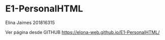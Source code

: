 # E1-PersonalHTML
Elina Jaimes
201816315

Ver página desde GITHUB
https://elona-web.github.io/E1-PersonalHTML/ 
